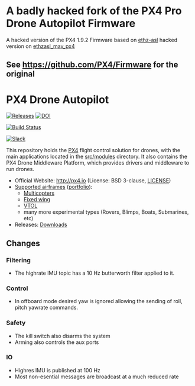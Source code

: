 # A badly hacked fork of the PX4 Pro Drone Autopilot Firmware
A hacked version of the PX4 1.9.2 Firmware based on [ethz-asl](https://github.com/ethz-asl) hacked version on [ethzasl_mav_px4](https://github.com/ethz-asl/ethzasl_mav_px4)

## See https://github.com/PX4/Firmware for the original

# PX4 Drone Autopilot

[![Releases](https://img.shields.io/github/release/PX4/Firmware.svg)](https://github.com/PX4/Firmware/releases) [![DOI](https://zenodo.org/badge/22634/PX4/Firmware.svg)](https://zenodo.org/badge/latestdoi/22634/PX4/Firmware)

[![Build Status](http://ci.px4.io:8080/buildStatus/icon?job=PX4/Firmware/master)](http://ci.px4.io:8080/blue/organizations/jenkins/PX4%2FFirmware/activity)

[![Slack](https://px4-slack.herokuapp.com/badge.svg)](http://slack.px4.io)

This repository holds the [PX4](http://px4.io) flight control solution for drones, with the main applications located in the [src/modules](https://github.com/PX4/Firmware/tree/master/src/modules) directory. It also contains the PX4 Drone Middleware Platform, which provides drivers and middleware to run drones.

* Official Website: http://px4.io (License: BSD 3-clause, [LICENSE](https://github.com/PX4/Firmware/blob/master/LICENSE))
* [Supported airframes](https://docs.px4.io/en/airframes/airframe_reference.html) ([portfolio](http://px4.io/#airframes)):
  * [Multicopters](https://docs.px4.io/en/airframes/airframe_reference.html#copter)
  * [Fixed wing](https://docs.px4.io/en/airframes/airframe_reference.html#plane)
  * [VTOL](https://docs.px4.io/en/airframes/airframe_reference.html#vtol)
  * many more experimental types (Rovers, Blimps, Boats, Submarines, etc)
* Releases: [Downloads](https://github.com/PX4/Firmware/releases)

 ## Changes

 ### Filtering
* The highrate IMU topic has a 10 Hz butterworth filter applied to it.

### Control
* In offboard mode desired yaw is ignored allowing the sending of roll, pitch yawrate commands.

### Safety
* The kill switch also disarms the system
* Arming also controls the aux ports

### IO
* Highres IMU is published at 100 Hz
* Most non-esential messages are broadcast at a much reduced rate
